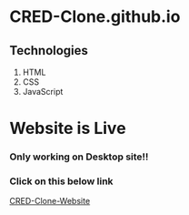 # CRED-Clone.github.io
## Technologies
<ol>
<li>HTML</li>
<li>CSS</li>
<li>JavaScript</li>
</ol>
<h1>Website is Live</h1>
<h3>Only working on Desktop site!!</h3>
<h3>Click on this below link</h3>
<a href = "https://saumen2000.github.io/CRED-Clone.github.io/" alt = "">CRED-Clone-Website</a>
